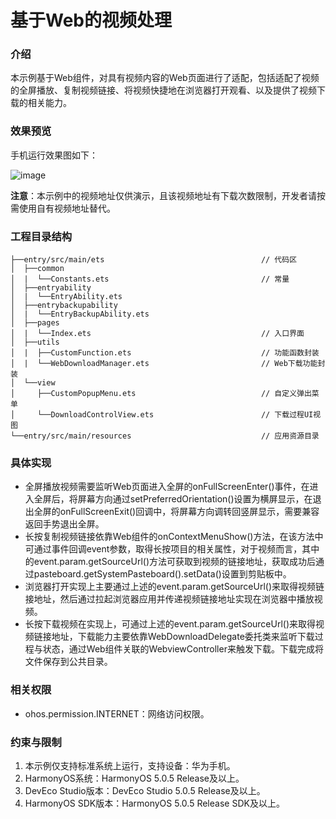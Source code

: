 # 基于Web的视频处理

### 介绍

本示例基于Web组件，对具有视频内容的Web页面进行了适配，包括适配了视频的全屏播放、复制视频链接、将视频快捷地在浏览器打开观看、以及提供了视频下载的相关能力。

### 效果预览

手机运行效果图如下：

![image](screenshots/device/phone.gif)

**注意**：本示例中的视频地址仅供演示，且该视频地址有下载次数限制，开发者请按需使用自有视频地址替代。

### 工程目录结构

```
├──entry/src/main/ets                                   // 代码区
│  ├──common
│  |  └──Constants.ets                                  // 常量
│  ├──entryability
│  |  └──EntryAbility.ets
│  ├──entrybackupability
│  |  └──EntryBackupAbility.ets
│  ├──pages
│  |  └──Index.ets                                      // 入口界面
│  ├──utils
│  |  ├──CustomFunction.ets                             // 功能函数封装
│  |  └──WebDownloadManager.ets                         // Web下载功能封装
│  └──view
│     ├──CustomPopupMenu.ets                            // 自定义弹出菜单
│     └──DownloadControlView.ets                        // 下载过程UI视图
└──entry/src/main/resources                             // 应用资源目录
```

### 具体实现
* 全屏播放视频需要监听Web页面进入全屏的onFullScreenEnter()事件，在进入全屏后，将屏幕方向通过setPreferredOrientation()设置为横屏显示，在退出全屏的onFullScreenExit()回调中，将屏幕方向调转回竖屏显示，需要兼容返回手势退出全屏。
* 长按复制视频链接依靠Web组件的onContextMenuShow()方法，在该方法中可通过事件回调event参数，取得长按项目的相关属性，对于视频而言，其中的event.param.getSourceUrl()方法可获取到视频的链接地址，获取成功后通过pasteboard.getSystemPasteboard().setData()设置到剪贴板中。
* 浏览器打开实现上主要通过上述的event.param.getSourceUrl()来取得视频链接地址，然后通过拉起浏览器应用并传递视频链接地址实现在浏览器中播放视频。
* 长按下载视频在实现上，可通过上述的event.param.getSourceUrl()来取得视频链接地址，下载能力主要依靠WebDownloadDelegate委托类来监听下载过程与状态，通过Web组件关联的WebviewController来触发下载。下载完成将文件保存到公共目录。

### 相关权限

* ohos.permission.INTERNET：网络访问权限。

### 约束与限制

1. 本示例仅支持标准系统上运行，支持设备：华为手机。
2. HarmonyOS系统：HarmonyOS 5.0.5 Release及以上。
3. DevEco Studio版本：DevEco Studio 5.0.5 Release及以上。
4. HarmonyOS SDK版本：HarmonyOS 5.0.5 Release SDK及以上。